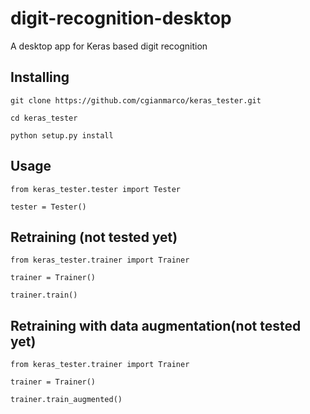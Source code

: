 # digit-recognition-desktop
A desktop app for Keras based digit recognition

## Installing

```
git clone https://github.com/cgianmarco/keras_tester.git

cd keras_tester

python setup.py install
```

## Usage

```
from keras_tester.tester import Tester

tester = Tester()
```

## Retraining (not tested yet)

```
from keras_tester.trainer import Trainer

trainer = Trainer()

trainer.train()

```
## Retraining with data augmentation(not tested yet)

```
from keras_tester.trainer import Trainer

trainer = Trainer()

trainer.train_augmented()
